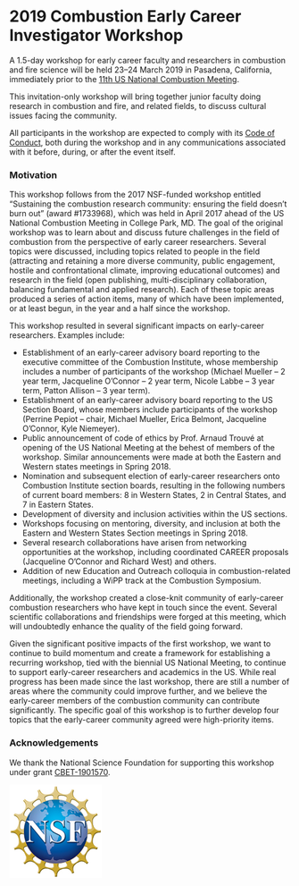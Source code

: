 # 2019 Combustion Early Career Investigator Workshop

A 1.5-day workshop for early career faculty and researchers in combustion and fire science
will be held 23–24 March 2019 in Pasadena, California, immediately prior to the
[11th US National Combustion Meeting](https://wssci.us/meetings/ncm2019/).

This invitation-only workshop will bring together junior faculty doing research in combustion and fire, and related fields, to discuss cultural issues facing the community.

All participants in the workshop are expected to comply with its [Code of Conduct](/code-of-conduct),
both during the workshop and in any communications associated with it before, during, or after the event itself.

### Motivation

This workshop follows from the 2017 NSF-funded workshop entitled “Sustaining the combustion research community: ensuring the field doesn’t burn out” (award #1733968), which was held in April 2017 ahead of the US National Combustion Meeting in College Park, MD. The goal of the original workshop was to learn about and discuss future challenges in the field of combustion from the perspective of early career researchers. Several topics were discussed, including topics related to people in the field (attracting and retaining a more diverse community, public engagement, hostile and confrontational climate, improving educational outcomes) and research in the field (open publishing, multi-disciplinary collaboration, balancing fundamental and applied research). Each of these topic areas produced a series of action items, many of which have been implemented, or at least begun, in the year and a half since the workshop.

This workshop resulted in several significant impacts on early-career researchers. Examples include:
- Establishment of an early-career advisory board reporting to the executive committee of the Combustion Institute, whose membership includes a number of participants of the workshop (Michael Mueller – 2 year term, Jacqueline O’Connor – 2 year term, Nicole Labbe – 3 year term, Patton Allison – 3 year term).
- Establishment of an early-career advisory board reporting to the US Section Board, whose members include participants of the workshop (Perrine Pepiot – chair, Michael Mueller, Erica Belmont, Jacqueline O’Connor, Kyle Niemeyer).
- Public announcement of code of ethics by Prof. Arnaud Trouvé at opening of the US National Meeting at the behest of members of the workshop. Similar announcements were made at both the Eastern and Western states meetings in Spring 2018.
- Nomination and subsequent election of early-career researchers onto Combustion Institute section boards, resulting in the following numbers of current board members: 8 in Western States, 2 in Central States, and 7 in Eastern States.
- Development of diversity and inclusion activities within the US sections.
- Workshops focusing on mentoring, diversity, and inclusion at both the Eastern and Western States Section meetings in Spring 2018.
- Several research collaborations have arisen from networking opportunities at the workshop, including coordinated CAREER proposals (Jacqueline O’Connor and Richard West) and others.
- Addition of new Education and Outreach colloquia in combustion-related meetings, including a WiPP track at the Combustion Symposium.

Additionally, the workshop created a close-knit community of early-career combustion researchers who have kept in touch since the event. Several scientific collaborations and friendships were forged at this meeting, which will undoubtedly enhance the quality of the field going forward.

Given the significant positive impacts of the first workshop, we want to continue to build momentum and create a framework for establishing a recurring workshop, tied with the biennial US National Meeting, to continue to support early-career researchers and academics in the US. While real progress has been made since the last workshop, there are still a number of areas where the community could improve further, and we believe the early-career members of the combustion community can contribute significantly. The specific goal of this workshop is to further develop four topics that the early-career community agreed were high-priority items.

### Acknowledgements

We thank the National Science Foundation for supporting this workshop under grant [CBET-1901570](https://www.nsf.gov/awardsearch/showAward?AWD_ID=1901570&HistoricalAwards=false).

![NSF logo](/nsf-logo.jpg)
